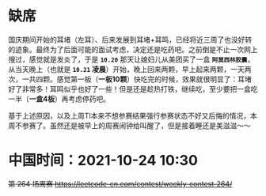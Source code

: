 
# 缺席

国庆期间开始的耳堵（左耳）、后来发展到耳堵+耳鸣，已经将近三周了也没好转的迹象。最终为了后面可能的面试考虑，决定还是吃药吧。之前倒是不止一次网上搜过，感觉就是发炎了，于是 **`10.20`** 那天让媳妇儿从美团买了一盒 **`阿莫西林胶囊`**，从当天晚上（也就是 **`10.21` 凌晨**）开始，晚上回来两颗，早上起来两颗，一天两次，一共四颗。感觉第一板（**一板10颗**）快吃完的时候，效果就很明显了：耳堵好了非常多！耳鸣似乎也好了一些！但是还是趁热打铁，继续吃，至少要把一盒吃一半（**一盒4板**）再考虑停药吧。

基于上述原因，以及上周TI本来不想参赛结果强行参赛状态不好又后悔的情况，本周不参赛了。虽然还是被早上的周赛闹钟给叫醒了，但是接着睡还是美滋滋～～

# 中国时间：2021-10-24 10:30

~~第 264 场周赛 https://leetcode-cn.com/contest/weekly-contest-264/~~
